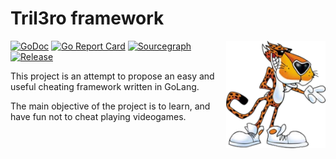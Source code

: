 # Tril3ro framework

<img align="right" width="159px" src="logo.png">

[![GoDoc](https://pkg.go.dev/badge/github.com/jaimelopez/tril3ro?status.svg)](https://pkg.go.dev/github.com/jaimelopez/tril3ro?tab=doc)
[![Go Report Card](https://goreportcard.com/badge/github.com/jaimelopez/tril3ro)](https://goreportcard.com/report/github.com/jaimelopez/tril3ro)
[![Sourcegraph](https://sourcegraph.com/github.com/jaimelopez/tril3ro/-/badge.svg)](https://sourcegraph.com/github.com/jaimelopez/tril3ro?badge)
[![Release](https://img.shields.io/github/release/jaimelopez/tril3ro.svg?style=flat-square)](https://github.com/jaimelopez/tril3ro/releases)

This project is an attempt to propose an easy and useful cheating framework written in GoLang.

The main objective of the project is to learn, and have fun not to cheat playing videogames.
